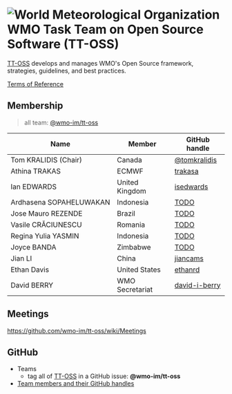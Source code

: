 # ![World Meteorological Organization](https://community.wmo.int/themes/custom/wmo/logo.png) WMO Task Team on Open Source Software (TT-OSS)

[TT-OSS](https://community.wmo.int/governance/commission-membership/commission-observation-infrastructures-and-information-systems-infcom/commission-infrastructure-national-representatives/infcom-management-group/standing-committee-information-management-and-technology-sc-imt/TODO) develops and manages WMO's Open Source framework, strategies, guidelines, and best practices.

[Terms of Reference](https://github.com/wmo-im/sc-imt/blob/main/et-tt/tt-oss.adoc)

## Membership

>all team: [@wmo-im/tt-oss](https://github.com/orgs/wmo-im/teams/tt-oss)

|Name | Member | GitHub handle |
|---|---|---|
|Tom KRALIDIS (Chair)|Canada|[@tomkralidis](https://github.com/tomkralidis)|X
|Athina TRAKAS|ECMWF|[trakasa](https://github.com/trakasa)|
|Ian EDWARDS|United Kingdom|[isedwards](https://github.com/isedwards)|
|Ardhasena SOPAHELUWAKAN|Indonesia|[TODO](https://github.com/TODO)|
|Jose Mauro REZENDE|Brazil|[TODO](https://github.com/TODO)|
|Vasile CRĂCIUNESCU|Romania|[TODO](https://github.com/TODO)|
|Regina Yulia YASMIN|Indonesia|[TODO](https://github.com/TODO)|
|Joyce BANDA|Zimbabwe|[TODO](https://github.com/TODO)|
|Jian LI|China|[jiancams](https://github.com/jiancams)|
|Ethan Davis|United States|[ethanrd](https://github.com/ethanrd)|
|David BERRY|WMO Secretariat|[david-i-berry](https://github.com/david-i-berry)|

## Meetings
https://github.com/wmo-im/tt-oss/wiki/Meetings

## GitHub
- Teams
  - tag all of [TT-OSS](https://github.com/orgs/wmo-im/teams/tt-oss) in a GitHub issue: **@wmo-im/tt-oss**
- [Team members and their GitHub handles](#Membership)
